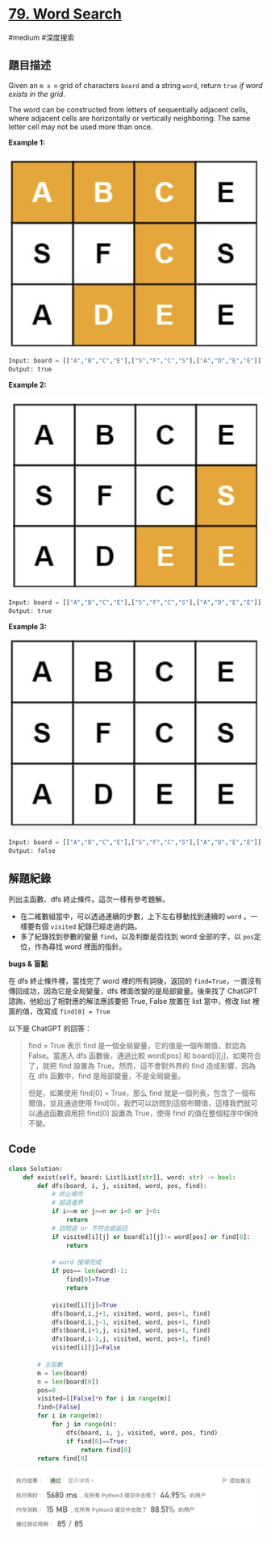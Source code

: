 # [79. Word Search](https://leetcode.cn/problems/word-search/)

#medium #深度搜索



## 題目描述

Given an `m x n` grid of characters `board` and a string `word`, return `true` *if word exists in the grid*.

The word can be constructed from letters of sequentially adjacent cells, where adjacent cells are horizontally or vertically neighboring. The same letter cell may not be used more than once.



**Example 1:**

![img_eg1](https://github.com/youngmihuang/leetcode-python/blob/main/img/79.word_search_ex1.png)

```python
Input: board = [["A","B","C","E"],["S","F","C","S"],["A","D","E","E"]], word = "ABCCED"
Output: true

```

**Example 2:**

![img_eg2](https://github.com/youngmihuang/leetcode-python/blob/main/img/79.word_search_ex2.png)

```python
Input: board = [["A","B","C","E"],["S","F","C","S"],["A","D","E","E"]], word = "SEE"
Output: true

```

**Example 3:**

![img_eg3](https://github.com/youngmihuang/leetcode-python/blob/main/img/79.word_search_ex3.png)

```python
Input: board = [["A","B","C","E"],["S","F","C","S"],["A","D","E","E"]], word = "ABCB"
Output: false

```



## 解題紀錄

列出主函數、dfs 終止條件。這次一樣有參考題解。

* 在二維數組當中，可以透過連續的步數，上下左右移動找到連續的 `word` 。一樣要有個 `visited` 紀錄已經走過的路。
* 多了紀錄找到參數的變量 `find`，以及判斷是否找到 word 全部的字，以 `pos`定位，作為尋找 word 裡面的指針。



**bugs & 盲點**

在 dfs 終止條件裡，當找完了 word 裡的所有詞後，返回的 `find=True`，一直沒有傳回成功，因為它是全局變量，dfs 裡面改變的是局部變量。後來找了 ChatGPT 諮詢，他給出了相對應的解法應該要把 True, False 放置在 list 當中，修改 list 裡面的值，改寫成 `find[0] = True`

以下是 ChatGPT 的回答：

> find = True 表示 find 是一個全局變量，它的值是一個布爾值，默認為 False。當進入 dfs 函數後，通過比較 word[pos] 和 board[i][j]，如果符合了，就把 find 設置為 True。然而，這不會對外界的 find 造成影響，因為在 dfs 函數中，find 是局部變量，不是全局變量。
>
> 但是，如果使用 find[0] = True，那么 find 就是一個列表，包含了一個布爾值，並且通過使用 find[0]，我們可以訪問到這個布爾值，這樣我們就可以通過函數调用把 find[0] 設置為 True，使得 find 的值在整個程序中保持不變。






## Code

```python
class Solution:
    def exist(self, board: List[List[str]], word: str) -> bool:
        def dfs(board, i, j, visited, word, pos, find):
            # 終止條件
            # 超過邊界
            if i>=m or j>=n or i<0 or j<0:
                return 
            # 訪問過 or 不符合就返回
            if visited[i][j] or board[i][j]!= word[pos] or find[0]:
                return 
            
            # word 搜尋完成
            if pos== len(word)-1:
                find[0]=True
                return 
            
            visited[i][j]=True
            dfs(board,i,j+1, visited, word, pos+1, find)
            dfs(board,i,j-1, visited, word, pos+1, find)  
            dfs(board,i+1,j, visited, word, pos+1, find)
            dfs(board,i-1,j, visited, word, pos+1, find)
            visited[i][j]=False
                    
        # 主函數
        m = len(board)
        n = len(board[0])
        pos=0
        visited=[[False]*n for i in range(m)]
        find=[False]
        for i in range(m):
            for j in range(n):
                dfs(board, i, j, visited, word, pos, find)
                if find[0]==True:
                    return find[0]
        return find[0]
```

![img_ac](https://github.com/youngmihuang/leetcode-python/blob/main/img/79.word_search_ac.png)
